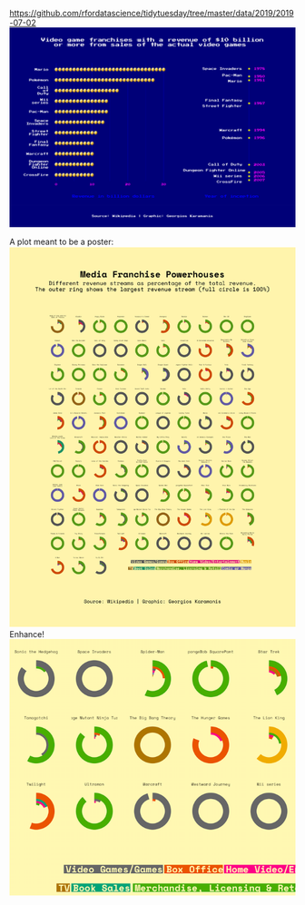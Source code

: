 https://github.com/rfordatascience/tidytuesday/tree/master/data/2019/2019-07-02
![](media_franchises.png)

A plot meant to be a poster:
![](media_franchises_circles.png)
Enhance!
![](media_franchises_circles_zoom.png)